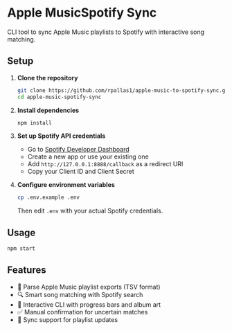 # Apple MusicSpotify Sync

CLI tool to sync Apple Music playlists to Spotify with interactive song matching.

## Setup

1. **Clone the repository**

   ```bash
   git clone https://github.com/rpallas1/apple-music-to-spotify-sync.git
   cd apple-music-spotify-sync
   ```

2. **Install dependencies**

   ```bash
   npm install
   ```

3. **Set up Spotify API credentials**

   - Go to [Spotify Developer Dashboard](https://developer.spotify.com/dashboard/applications)
   - Create a new app or use your existing one
   - Add `http://127.0.0.1:8888/callback` as a redirect URI
   - Copy your Client ID and Client Secret

4. **Configure environment variables**
   ```bash
   cp .env.example .env
   ```
   Then edit `.env` with your actual Spotify credentials.

## Usage

```bash
npm start
```

## Features

- 🎵 Parse Apple Music playlist exports (TSV format)
- 🔍 Smart song matching with Spotify search
- 🎨 Interactive CLI with progress bars and album art
- ✅ Manual confirmation for uncertain matches
- 🔄 Sync support for playlist updates
